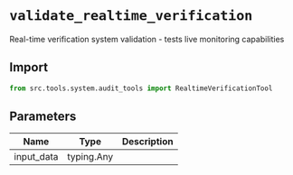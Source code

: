 # `validate_realtime_verification`

Real-time verification system validation - tests live monitoring capabilities

## Import

```python
from src.tools.system.audit_tools import RealtimeVerificationTool
````

## Parameters

| Name | Type | Description |
|-----|------|-------------|
| input_data | typing.Any | |

